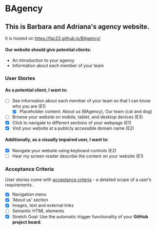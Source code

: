 # BAgency

## This is Barbara and Adriana's agency website.

It is hosted on https://fac22.github.io/BAgency/

#### Our website should give potential clients:

- An introduction to your agency
- Information about each member of your team

### User Stories

#### As a potential client, I want to:

- [ ] See information about each member of your team so that I can know who you are (E1)
  - [x] Placeholder content: About us (BAgency), Our team (cat and dog)
- [ ] Browse your website on mobile, tablet, and desktop devices (E3)
- [x] Click to navigate to different sections of your webpage (E1)
- [x] Visit your website at a publicly accessible domain name (E2)

#### Additionally, as a visually impaired user, I want to:

- [x] Navigate your website using keyboard controls (E2)
- [ ] Hear my screen reader describe the content on your website (E1)

### Acceptance Criteria

User stories come with [acceptance criteria](https://blog.easyagile.com/how-to-write-good-user-stories-in-agile-software-development-d4b25356b604) - a detailed scope of a user’s requirements.

- [x] Navigation menu
- [x] ‘About us’ section
- [x] Images, text and external links
- [ ] Semantic HTML elements
- [x] Stretch Goal: Use the automatic trigger functionality of your **GitHub project board**.

